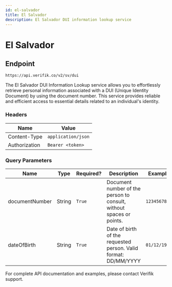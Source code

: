 ```yaml
---
id: el-salvador
title: El Salvador
description: El Salvador DUI information lookup service
---
```


# El Salvador

## Endpoint

```
https://api.verifik.co/v2/sv/dui
```

The El Salvador DUI Information Lookup service allows you to effortlessly retrieve personal information associated with a DUI (Unique Identity Document) by using the document number. This service provides reliable and efficient access to essential details related to an individual's identity.

### Headers

| Name          | Value              |
| ------------- | ------------------ |
| Content-Type  | `application/json` |
| Authorization | `Bearer <token>`   |

### **Query Parameters**

<table><thead><tr><th width="190">Name</th><th width="90">Type</th><th width="117">Required?</th><th width="207">Description</th><th>Example</th></tr></thead><tbody><tr><td>documentNumber</td><td>String</td><td><code>True</code></td><td>Document number of the person to consult, without spaces or points.</td><td><code>123456789</code></td></tr><tr><td>dateOfBirth</td><td>String</td><td><code>True</code></td><td>Date of birth of the requested person. Valid format: DD/MM/YYYY</td><td><code>01/12/1995</code></td></tr></tbody></table>

For complete API documentation and examples, please contact Verifik support.
